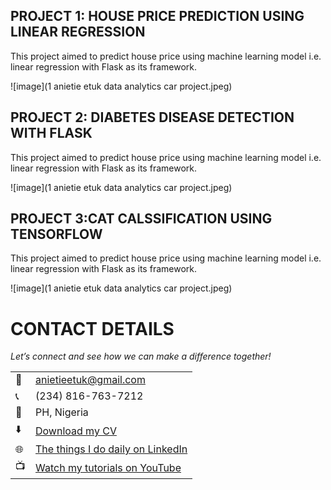 
<!--Section 1: List 3-4 key projects-->
## PROJECT 1: HOUSE PRICE PREDICTION USING LINEAR REGRESSION

This project aimed to predict house price using machine learning model i.e. linear regression with Flask as its framework.

![image](1 anietie etuk data analytics car project.jpeg)

## PROJECT 2: DIABETES DISEASE DETECTION WITH FLASK

This project aimed to predict house price using machine learning model i.e. linear regression with Flask as its framework.

![image](1 anietie etuk data analytics car project.jpeg)

## PROJECT 3:CAT CALSSIFICATION USING TENSORFLOW 

This project aimed to predict house price using machine learning model i.e. linear regression with Flask as its framework.

![image](1 anietie etuk data analytics car project.jpeg)

# CONTACT DETAILS

*Let’s connect and see how we can make a difference together!*
<table>
  <tbody>
    <tr>
      <td>📧</td>
      <td><a href="mailto:anietieetuk@gmail.com">anietieetuk@gmail.com</a></td>
    </tr>
    <tr>
      <td>📞</td>
      <td>(234) 816-763-7212</td>
    </tr>
    <tr>
      <td>📍</td>
      <td>PH, Nigeria</td>
    </tr>
    <tr>
      <td>⬇️</td>
      <td><a href="https://etuk123456.github.io/portfolio1/docs/Profile.pdf">Download my CV</a></td>
    </tr>
    <tr>
      <td>🌐</td>
      <td><a href="https://linkedin.com/in/etukanietie">The things I do daily on LinkedIn</a></td>
    </tr>
    <tr>
      <td>📺</td>
      <td><a href="https://www.youtube.com/@LearnwithEtuk">Watch my tutorials on YouTube</a></td>
    </tr>
  </tbody>
</table>
